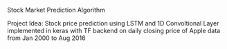 Stock Market Prediction Algorithm 

Project Idea: 
Stock price prediction using LSTM and 1D Convoltional Layer implemented in keras with TF backend on daily closing price of Apple data from Jan 2000 to Aug 2016

